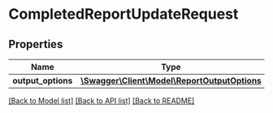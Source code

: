 # CompletedReportUpdateRequest

## Properties
Name | Type | Description | Notes
------------ | ------------- | ------------- | -------------
**output_options** | [**\Swagger\Client\Model\ReportOutputOptions**](ReportOutputOptions.md) |  | 

[[Back to Model list]](../README.md#documentation-for-models) [[Back to API list]](../README.md#documentation-for-api-endpoints) [[Back to README]](../README.md)


